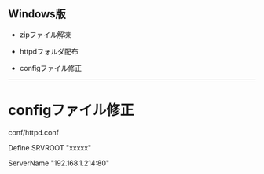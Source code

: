 
## Windows版

* zipファイル解凍

* httpdフォルダ配布

* configファイル修正


---

# configファイル修正

conf/httpd.conf

Define SRVROOT "xxxxx"

ServerName "192.168.1.214:80"
